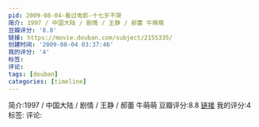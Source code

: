 ```yaml
---
pid: 2009-08-04-看过电影-十七岁不哭
简介: 1997 / 中国大陆 / 剧情 / 王静 / 郝蕾 牛萌萌
豆瓣评分: '8.8'
链接: https://movie.douban.com/subject/2155335/
创建时间: '2009-08-04 03:37:46'
我的评分: '4'
标签:
评论:
tags: [douban]
categories: [timeline]
---
```

简介:1997 / 中国大陆 / 剧情 / 王静 / 郝蕾 牛萌萌
豆瓣评分:8.8
[链接](https://movie.douban.com/subject/2155335/)
我的评分:4
标签:
评论:
